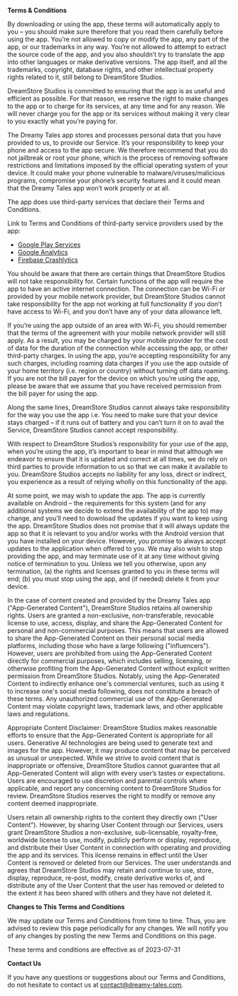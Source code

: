 **Terms & Conditions**

By downloading or using the app, these terms will automatically apply to you – you should make sure therefore that you read them carefully before using the app. You’re not allowed to copy or modify the app, any part of the app, or our trademarks in any way. You’re not allowed to attempt to extract the source code of the app, and you also shouldn’t try to translate the app into other languages or make derivative versions. The app itself, and all the trademarks, copyright, database rights, and other intellectual property rights related to it, still belong to DreamStore Studios.

DreamStore Studios is committed to ensuring that the app is as useful and efficient as possible. For that reason, we reserve the right to make changes to the app or to charge for its services, at any time and for any reason. We will never charge you for the app or its services without making it very clear to you exactly what you’re paying for.

The Dreamy Tales app stores and processes personal data that you have provided to us, to provide our Service. It’s your responsibility to keep your phone and access to the app secure. We therefore recommend that you do not jailbreak or root your phone, which is the process of removing software restrictions and limitations imposed by the official operating system of your device. It could make your phone vulnerable to malware/viruses/malicious programs, compromise your phone’s security features and it could mean that the Dreamy Tales app won’t work properly or at all.

The app does use third-party services that declare their Terms and Conditions.

Link to Terms and Conditions of third-party service providers used by the app:

*   [Google Play Services](https://policies.google.com/terms)
*   [Google Analytics](https://marketingplatform.google.com/about/analytics/terms/us/)
*   [Firebase Crashlytics](https://firebase.google.com/terms/crashlytics)

You should be aware that there are certain things that DreamStore Studios will not take responsibility for. Certain functions of the app will require the app to have an active internet connection. The connection can be Wi-Fi or provided by your mobile network provider, but DreamStore Studios cannot take responsibility for the app not working at full functionality if you don’t have access to Wi-Fi, and you don’t have any of your data allowance left.

If you’re using the app outside of an area with Wi-Fi, you should remember that the terms of the agreement with your mobile network provider will still apply. As a result, you may be charged by your mobile provider for the cost of data for the duration of the connection while accessing the app, or other third-party charges. In using the app, you’re accepting responsibility for any such charges, including roaming data charges if you use the app outside of your home territory (i.e. region or country) without turning off data roaming. If you are not the bill payer for the device on which you’re using the app, please be aware that we assume that you have received permission from the bill payer for using the app.

Along the same lines, DreamStore Studios cannot always take responsibility for the way you use the app i.e. You need to make sure that your device stays charged – if it runs out of battery and you can’t turn it on to avail the Service, DreamStore Studios cannot accept responsibility.

With respect to DreamStore Studios’s responsibility for your use of the app, when you’re using the app, it’s important to bear in mind that although we endeavor to ensure that it is updated and correct at all times, we do rely on third parties to provide information to us so that we can make it available to you. DreamStore Studios accepts no liability for any loss, direct or indirect, you experience as a result of relying wholly on this functionality of the app.

At some point, we may wish to update the app. The app is currently available on Android – the requirements for this system (and for any additional systems we decide to extend the availability of the app to) may change, and you’ll need to download the updates if you want to keep using the app. DreamStore Studios does not promise that it will always update the app so that it is relevant to you and/or works with the Android version that you have installed on your device. However, you promise to always accept updates to the application when offered to you. We may also wish to stop providing the app, and may terminate use of it at any time without giving notice of termination to you. Unless we tell you otherwise, upon any termination, (a) the rights and licenses granted to you in these terms will end; (b) you must stop using the app, and (if needed) delete it from your device.

In the case of content created and provided by the Dreamy Tales app ("App-Generated Content"), DreamStore Studios retains all ownership rights. Users are granted a non-exclusive, non-transferable, revocable license to use, access, display, and share the App-Generated Content for personal and non-commercial purposes. This means that users are allowed to share the App-Generated Content on their personal social media platforms, including those who have a large following ("influencers"). However, users are prohibited from using the App-Generated Content directly for commercial purposes, which includes selling, licensing, or otherwise profiting from the App-Generated Content without explicit written permission from DreamStore Studios. Notably, using the App-Generated Content to indirectly enhance one's commercial ventures, such as using it to increase one's social media following, does not constitute a breach of these terms. Any unauthorized commercial use of the App-Generated Content may violate copyright laws, trademark laws, and other applicable laws and regulations.

Appropriate Content Disclaimer: DreamStore Studios makes reasonable efforts to ensure that the App-Generated Content is appropriate for all users. Generative AI technologies are being used to generate text and images for the app.  However, it may produce content that may be perceived as unusual or unexpected. While we strive to avoid content that is inappropriate or offensive, DreamStore Studios cannot guarantee that all App-Generated Content will align with every user’s tastes or expectations. Users are encouraged to use discretion and parental controls where applicable, and report any concerning content to DreamStore Studios for review. DreamStore Studios reserves the right to modify or remove any content deemed inappropriate.

Users retain all ownership rights to the content they directly own ("User Content"). However, by sharing User Content through our Services, users grant DreamStore Studios a non-exclusive, sub-licensable, royalty-free, worldwide license to use, modify, publicly perform or display, reproduce, and distribute their User Content in connection with operating and providing the app and its services. This license remains in effect until the User Content is removed or deleted from our Services. The user understands and agrees that DreamStore Studios may retain and continue to use, store, display, reproduce, re-post, modify, create derivative works of, and distribute any of the User Content that the user has removed or deleted to the extent it has been shared with others and they have not deleted it.

**Changes to This Terms and Conditions**

We may update our Terms and Conditions from time to time. Thus, you are advised to review this page periodically for any changes. We will notify you of any changes by posting the new Terms and Conditions on this page.

These terms and conditions are effective as of 2023-07-31

**Contact Us**

If you have any questions or suggestions about our Terms and Conditions, do not hesitate to contact us at contact@dreamy-tales.com.
